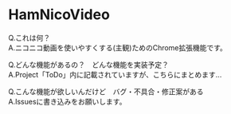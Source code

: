 # HamNicoVideo

Q.これは何？  
A.ニコニコ動画を使いやすくする(主観)ためのChrome拡張機能です。

Q.どんな機能があるの？　どんな機能を実装予定？  
A.Project「ToDo」内に記載されていますが、こちらにまとめます...

Q.こんな機能が欲しいんだけど　バグ・不具合・修正案がある  
A.Issuesに書き込みをお願いします。
